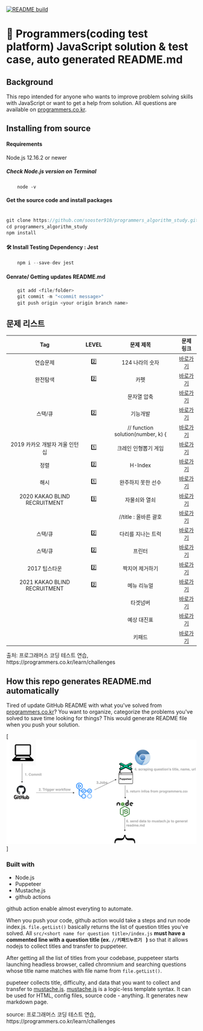 
[![README build](https://github.com/sooster910/programmers_algorithm_study/actions/workflows/main.yml/badge.svg)](https://github.com/sooster910/programmers_algorithm_study/actions/workflows/main.yml)

<h1>👋 Programmers(coding test platform) JavaScript solution & test case, auto generated README.md</h1>

<h2> Background </h2>

This repo intended for anyone who wants to improve problem solving skills with JavaScript or want to get a help from solution. All questions are available on [programmers.co.kr](https://programmers.co.kr).  

<h2>Installing from source</h3>
<h4>Requirements</h4>

Node.js 12.16.2 or newer

<h5>Check Node.js version on Terminal</h5>

```
    node -v
```

<h4>Get the source code and install packages</h4>

```javascript

git clone https://github.com/sooster910/programmers_algorithm_study.git
cd programmers_algorithm_study
npm install

```

<h4> 🛠 Install Testing Dependency :  Jest </h4>

```javascript
    npm i --save-dev jest
```

<h4>Genrate/ Getting updates README.md </h4>

```javascript
    git add <file/folder>
    git commit -m "<commit message>"
    git push origin <your origin branch name>
```


<h2>문제 리스트</h2>

<table>
    <thead>
        <tr>
            <th align="center">Tag</th>
            <th align="center">LEVEL</th>
            <th align="center">문제 제목</th>
            <th align="center">문제 링크</th>
        </tr>
    </thead>
    <tbody>
        <tr>
            <td align="center">연습문제</td>
            <td align="center">2️⃣</td>
            <td align="center">124 나라의 숫자</td>
            <td align="center"><a href="https://programmers.co.kr/&#x2F;learn&#x2F;courses&#x2F;30&#x2F;lessons&#x2F;12899"> 바로가기 </a> </td>
        </tr>
        <tr>
            <td align="center">완전탐색</td>
            <td align="center">2️⃣</td>
            <td align="center">카펫</td>
            <td align="center"><a href="https://programmers.co.kr/&#x2F;learn&#x2F;courses&#x2F;30&#x2F;lessons&#x2F;42842"> 바로가기 </a> </td>
        </tr>
        <tr>
            <td align="center"></td>
            <td align="center"></td>
            <td align="center">문자열 압축</td>
            <td align="center"><a href="https://programmers.co.kr/None"> 바로가기 </a> </td>
        </tr>
        <tr>
            <td align="center">스택&#x2F;큐</td>
            <td align="center">2️⃣</td>
            <td align="center">기능개발</td>
            <td align="center"><a href="https://programmers.co.kr/&#x2F;learn&#x2F;courses&#x2F;30&#x2F;lessons&#x2F;42586"> 바로가기 </a> </td>
        </tr>
        <tr>
            <td align="center"></td>
            <td align="center"></td>
            <td align="center">&#x2F;&#x2F; function solution(number, k) {</td>
            <td align="center"><a href="https://programmers.co.kr/None"> 바로가기 </a> </td>
        </tr>
        <tr>
            <td align="center">2019 카카오 개발자 겨울 인턴십</td>
            <td align="center">1️⃣</td>
            <td align="center">크레인 인형뽑기 게임</td>
            <td align="center"><a href="https://programmers.co.kr/&#x2F;learn&#x2F;courses&#x2F;30&#x2F;lessons&#x2F;64061"> 바로가기 </a> </td>
        </tr>
        <tr>
            <td align="center">정렬</td>
            <td align="center">2️⃣</td>
            <td align="center">H-Index</td>
            <td align="center"><a href="https://programmers.co.kr/&#x2F;learn&#x2F;courses&#x2F;30&#x2F;lessons&#x2F;42747"> 바로가기 </a> </td>
        </tr>
        <tr>
            <td align="center">해시</td>
            <td align="center">1️⃣</td>
            <td align="center">완주하지 못한 선수</td>
            <td align="center"><a href="https://programmers.co.kr/&#x2F;learn&#x2F;courses&#x2F;30&#x2F;lessons&#x2F;42576"> 바로가기 </a> </td>
        </tr>
        <tr>
            <td align="center">2020 KAKAO BLIND RECRUITMENT</td>
            <td align="center">3️⃣ </td>
            <td align="center">자물쇠와 열쇠</td>
            <td align="center"><a href="https://programmers.co.kr/&#x2F;learn&#x2F;courses&#x2F;30&#x2F;lessons&#x2F;60059"> 바로가기 </a> </td>
        </tr>
        <tr>
            <td align="center"></td>
            <td align="center"></td>
            <td align="center">&#x2F;&#x2F;title : 올바른 괄호</td>
            <td align="center"><a href="https://programmers.co.kr/None"> 바로가기 </a> </td>
        </tr>
        <tr>
            <td align="center">스택&#x2F;큐</td>
            <td align="center">2️⃣</td>
            <td align="center">다리를 지나는 트럭</td>
            <td align="center"><a href="https://programmers.co.kr/&#x2F;learn&#x2F;courses&#x2F;30&#x2F;lessons&#x2F;42583"> 바로가기 </a> </td>
        </tr>
        <tr>
            <td align="center">스택&#x2F;큐</td>
            <td align="center">2️⃣</td>
            <td align="center">프린터</td>
            <td align="center"><a href="https://programmers.co.kr/&#x2F;learn&#x2F;courses&#x2F;30&#x2F;lessons&#x2F;42587"> 바로가기 </a> </td>
        </tr>
        <tr>
            <td align="center">2017 팁스타운</td>
            <td align="center">2️⃣</td>
            <td align="center">짝지어 제거하기</td>
            <td align="center"><a href="https://programmers.co.kr/&#x2F;learn&#x2F;courses&#x2F;30&#x2F;lessons&#x2F;12973"> 바로가기 </a> </td>
        </tr>
        <tr>
            <td align="center">2021 KAKAO BLIND RECRUITMENT</td>
            <td align="center">2️⃣</td>
            <td align="center">메뉴 리뉴얼</td>
            <td align="center"><a href="https://programmers.co.kr/&#x2F;learn&#x2F;courses&#x2F;30&#x2F;lessons&#x2F;72411"> 바로가기 </a> </td>
        </tr>
        <tr>
            <td align="center"></td>
            <td align="center"></td>
            <td align="center">타겟넘버</td>
            <td align="center"><a href="https://programmers.co.kr/None"> 바로가기 </a> </td>
        </tr>
        <tr>
            <td align="center"></td>
            <td align="center"></td>
            <td align="center"> 예상 대진표</td>
            <td align="center"><a href="https://programmers.co.kr/None"> 바로가기 </a> </td>
        </tr>
        <tr>
            <td align="center"></td>
            <td align="center"></td>
            <td align="center">키패드</td>
            <td align="center"><a href="https://programmers.co.kr/None"> 바로가기 </a> </td>
        </tr>
    </tbody>    
</table>

<p>출처: 프로그래머스 코딩 테스트 연습, https://programmers.co.kr/learn/challenges</p>

<h2> How this repo generates README.md automatically  </h2>

Tired of update GitHub README with what you've solved from [programmers.co.kr](https://programmers.co.kr/)? You want to organize, categorize the problems you've solved to save time looking for things? This would generate README file when you push your solution.  

[![workflowImage](/assets/imgs/generateReadme.png)]

<h3> Built with </h3>

<ul>
<li>Node.js</li>
<li>Puppeteer</li>
<li>Mustache.js</li>
<li>github actions</li>
</ul>

github action enable almost everyting to automate. 

When you push your code, github action would take a steps and run node index.js. `file.getList()` basically returns the list of question titles you've solved. All `src/<short name for question title>/index.js` **must have a commented line with a question title (ex. `//키패드누르기 ` )** so that it allows nodejs to collect titles and transfer to puppeteer. 
 
After getting all the list of titles from your codebase, puppeteer starts launching headless browser, called chromnium and searching questions whose title name matches with file name from   `file.getList()`.  

pupeteer collects title, difficulty, and data that you want to collect and transfer to [mustache.js](https://github.com/janl/mustache.js). [mustache.js](https://github.com/janl/mustache.js) is a logic-less template syntax. It can be used for HTML, config files, source code - anything. It generates new markdown page.      

<p>source: 프로그래머스 코딩 테스트 연습, https://programmers.co.kr/learn/challenges</p>